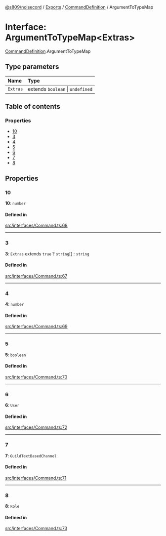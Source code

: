 [@s809/noisecord](../README.md) / [Exports](../modules.md) / [CommandDefinition](../modules/CommandDefinition.md) / ArgumentToTypeMap

# Interface: ArgumentToTypeMap<Extras\>

[CommandDefinition](../modules/CommandDefinition.md).ArgumentToTypeMap

## Type parameters

| Name | Type |
| :------ | :------ |
| `Extras` | extends `boolean` \| `undefined` |

## Table of contents

### Properties

- [10](CommandDefinition.ArgumentToTypeMap.md#10)
- [3](CommandDefinition.ArgumentToTypeMap.md#3)
- [4](CommandDefinition.ArgumentToTypeMap.md#4)
- [5](CommandDefinition.ArgumentToTypeMap.md#5)
- [6](CommandDefinition.ArgumentToTypeMap.md#6)
- [7](CommandDefinition.ArgumentToTypeMap.md#7)
- [8](CommandDefinition.ArgumentToTypeMap.md#8)

## Properties

### 10

 **10**: `number`

#### Defined in

[src/interfaces/Command.ts:68](https://github.com/s809/noisecord/blob/master/src/interfaces/Command.ts#L68)

___

### 3

 **3**: `Extras` extends ``true`` ? `string`[] : `string`

#### Defined in

[src/interfaces/Command.ts:67](https://github.com/s809/noisecord/blob/master/src/interfaces/Command.ts#L67)

___

### 4

 **4**: `number`

#### Defined in

[src/interfaces/Command.ts:69](https://github.com/s809/noisecord/blob/master/src/interfaces/Command.ts#L69)

___

### 5

 **5**: `boolean`

#### Defined in

[src/interfaces/Command.ts:70](https://github.com/s809/noisecord/blob/master/src/interfaces/Command.ts#L70)

___

### 6

 **6**: `User`

#### Defined in

[src/interfaces/Command.ts:72](https://github.com/s809/noisecord/blob/master/src/interfaces/Command.ts#L72)

___

### 7

 **7**: `GuildTextBasedChannel`

#### Defined in

[src/interfaces/Command.ts:71](https://github.com/s809/noisecord/blob/master/src/interfaces/Command.ts#L71)

___

### 8

 **8**: `Role`

#### Defined in

[src/interfaces/Command.ts:73](https://github.com/s809/noisecord/blob/master/src/interfaces/Command.ts#L73)
